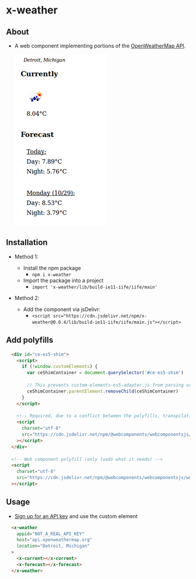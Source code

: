 x-weather
======

## About

  * A web component implementing portions of the [OpenWeatherMap API](https://openweathermap.org/api).

    <img src="https://raw.githubusercontent.com/kherrick/x-weather/master/assets/x-weather-screenshot.png" />

## Installation

* Method 1:

  - Install the npm package
    * `npm i x-weather`
  - Import the package into a project
    * `import 'x-weather/lib/build-ie11-iife/iife/main'`

* Method 2:
  - Add the component via jsDelivr:
    * `<script src="https://cdn.jsdelivr.net/npm/x-weather@0.0.4/lib/build-ie11-iife/iife/main.js"></script>`


## Add polyfills

```html
  <div id="ce-es5-shim">
    <script>
      if (!window.customElements) {
        var ceShimContainer = document.querySelector('#ce-es5-shim')

        // This prevents custom-elements-es5-adapter.js from parsing or running.
        ceShimContainer.parentElement.removeChild(ceShimContainer)
      }
    </script>

    <!-- Required, due to a conflict between the polyfills, transpilation, and IE... -->
    <script
      charset="utf-8"
      src="https://cdn.jsdelivr.net/npm/@webcomponents/webcomponentsjs/custom-elements-es5-adapter.js"
    ></script>
  </div>

  <!-- Web component polyfill (only loads what it needs) -->
  <script
    charset="utf-8"
    src="https://cdn.jsdelivr.net/npm/@webcomponents/webcomponentsjs/webcomponents-lite.js"
  ></script>
```

## Usage

* [Sign up for an API key](https://home.openweathermap.org/users/sign_up) and use the custom element

```html
  <x-weather
    appid="NOT_A_REAL_API_KEY"
    host="api.openweathermap.org"
    location="Detroit, Michigan"
  >
    <x-current></x-current>
    <x-forecast></x-forecast>
  </x-weather>
```

